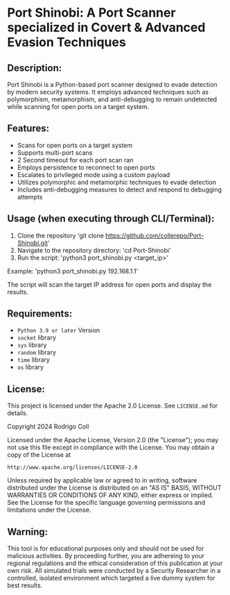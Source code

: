 
Port Shinobi: A Port Scanner specialized in Covert & Advanced Evasion Techniques
================================================================================

**Description:**
------------------------
Port Shinobi is a Python-based port scanner designed to evade detection by modern security systems. It employs advanced techniques such as polymorphism, metamorphism, and anti-debugging to remain undetected while scanning for open ports on a target system.

**Features:**
-----------------------
* Scans for open ports on a target system
* Supports multi-port scans
* 2 Second timeout for each port scan ran
* Employs persistence to reconnect to open ports
* Escalates to privileged mode using a custom payload
* Utilizes polymorphic and metamorphic techniques to evade detection
* Includes anti-debugging measures to detect and respond to debugging attempts

**Usage (when executing through CLI/Terminal):**
------------------------
1. Clone the repository 'git clone https://github.com/collerepo/Port-Shinobi.git'
2. Navigate to the repository directory: 'cd Port-Shinobi'
3. Run the script: 'python3 port_shinobi.py <target_ip>' 

Example: 'python3 port_shinobi.py 192.168.1.1'

The script will scan the target IP address for open ports and display the results.

**Requirements:**
-------------------------
* `Python 3.9 or later` Version 
* `socket` library
* `sys` library
* `random` library
* `time` library
* `os` library

**License:**
------------------------
This project is licensed under the Apache 2.0 License. See `LICENSE.md` for details.

Copyright 2024 Rodrigo Coll

Licensed under the Apache License, Version 2.0 (the "License");
you may not use this file except in compliance with the License.
You may obtain a copy of the License at

    http://www.apache.org/licenses/LICENSE-2.0

Unless required by applicable law or agreed to in writing, software
distributed under the License is distributed on an "AS IS" BASIS,
WITHOUT WARRANTIES OR CONDITIONS OF ANY KIND, either express or implied.
See the License for the specific language governing permissions and
limitations under the License.

**Warning:**
------------------------
This tool is for educational purposes only and should not be used for malicious activities. By proceeding further, you are adhereing to your regional regulations and the ethical consideration of this publication at your own risk. All simulated trials were conducted by a Security Researcher in a controlled, isolated environment which targeted a live dummy system for best results.
